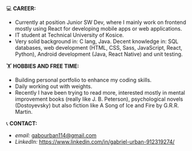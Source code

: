 💻 **CAREER:**
- Currently at position Junior SW Dev, where I mainly work on frontend mostly using React for developing mobile apps or web applications.
- IT student at Technical University of Kosice.
- Very solid background in: C lang, Java. Decent knowledge in: SQL databases, web development (HTML, CSS, Sass, JavaScript, React, Python), Android development (Java, React Native) and unit testing.

🏋 **HOBBIES AND FREE TIME:**
- Building personal portfolio to enhance my coding skills.
- Daily working out with weights.
- Recently I have been trying to read more, interested mostly in mental improvement books (really like J. B. Peterson), psychological novels (Dostoyevsky) but also fiction like A Song of Ice and Fire by G.R.R. Martin.

📞 **CONTACT:**
* *email:* gabourban114@gmail.com
* *LinkedIn:* https://www.linkedin.com/in/gabriel-urban-912319274/
